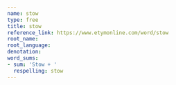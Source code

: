 ```yaml
---
name: stow
type: free
title: stow
reference_link: https://www.etymonline.com/word/stow
root_name: 
root_language: 
denotation: 
word_sums:
- sum: 'Stow + '
  respelling: stow
---
```

